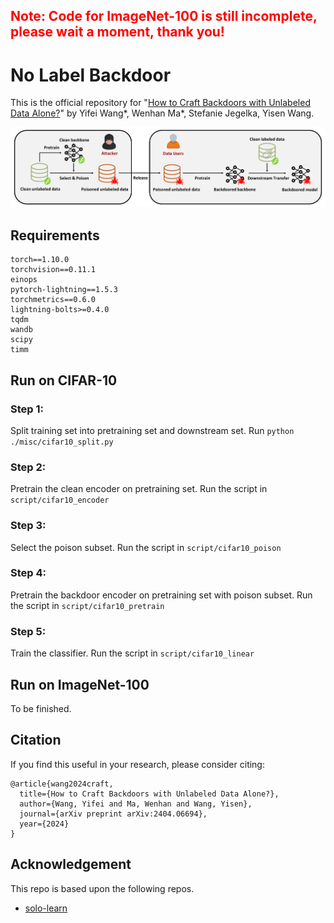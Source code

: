 ## <strong><span style="color: red;">Note: Code for ImageNet-100 is still incomplete, please wait a moment, thank you!</span></strong>

# No Label Backdoor

This is the official repository for "[How to Craft Backdoors with Unlabeled Data Alone?](https://openreview.net/forum?id=iN9q073u4J)" by Yifei Wang*, Wenhan Ma*, Stefanie Jegelka, Yisen Wang.

![illustration](assets/illustration.png)

## Requirements

```
torch==1.10.0
torchvision==0.11.1
einops
pytorch-lightning==1.5.3
torchmetrics==0.6.0
lightning-bolts>=0.4.0
tqdm
wandb
scipy
timm
```

## Run on CIFAR-10

### Step 1:

Split training set into pretraining set and downstream set. Run
`python ./misc/cifar10_split.py`

### Step 2:

Pretrain the clean encoder on pretraining set. Run the script in `script/cifar10_encoder`

### Step 3:

Select the poison subset. Run the script in `script/cifar10_poison`

### Step 4:

Pretrain the backdoor encoder on pretraining set with poison subset. Run the script in `script/cifar10_pretrain`

### Step 5:

Train the classifier. Run the script in `script/cifar10_linear`

## Run on ImageNet-100

To be finished.

## Citation

If you find this useful in your research, please consider citing:

```
@article{wang2024craft,
  title={How to Craft Backdoors with Unlabeled Data Alone?},
  author={Wang, Yifei and Ma, Wenhan and Wang, Yisen},
  journal={arXiv preprint arXiv:2404.06694},
  year={2024}
}
```

## Acknowledgement

This repo is based upon the following repos.

* [solo-learn](https://github.com/vturrisi/solo-learn)
